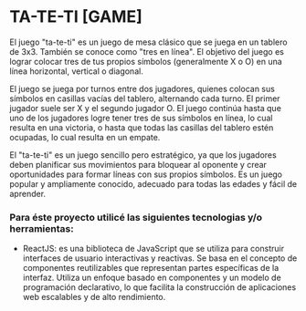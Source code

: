 # TA-TE-TI [GAME]
El juego "ta-te-ti" es un juego de mesa clásico que se juega en un tablero de 3x3. También se conoce como "tres en línea". El objetivo del juego es lograr colocar tres de tus propios símbolos (generalmente X o O) en una línea horizontal, vertical o diagonal.

El juego se juega por turnos entre dos jugadores, quienes colocan sus símbolos en casillas vacías del tablero, alternando cada turno. El primer jugador suele ser X y el segundo jugador O. El juego continúa hasta que uno de los jugadores logre tener tres de sus símbolos en línea, lo cual resulta en una victoria, o hasta que todas las casillas del tablero estén ocupadas, lo cual resulta en un empate.

El "ta-te-ti" es un juego sencillo pero estratégico, ya que los jugadores deben planificar sus movimientos para bloquear al oponente y crear oportunidades para formar líneas con sus propios símbolos. Es un juego popular y ampliamente conocido, adecuado para todas las edades y fácil de aprender.

### Para éste proyecto utilicé las siguientes tecnologias y/o herramientas:

- ReactJS: es una biblioteca de JavaScript que se utiliza para construir interfaces de usuario interactivas y reactivas. 
Se basa en el concepto de componentes reutilizables que representan partes específicas de la interfaz. 
Utiliza un enfoque basado en componentes y un modelo de programación declarativo, lo que facilita la construcción de aplicaciones web escalables y de alto rendimiento.
